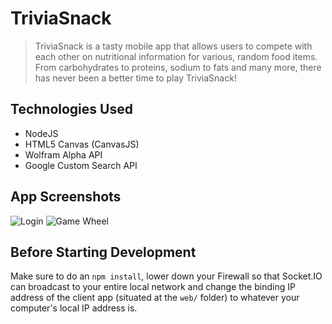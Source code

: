 # TriviaSnack

> TriviaSnack is a tasty mobile app that allows users to compete with each other on nutritional information for various, random food items. From carbohydrates to proteins, sodium to fats and many more, there has never been a better time to play TriviaSnack!

## Technologies Used
* NodeJS
* HTML5 Canvas (CanvasJS)
* Wolfram Alpha API
* Google Custom Search API

## App Screenshots
![Login](https://github.com/alastairparagas/TriviaSnack/appScreenshots/screenshot2.png)
![Game Wheel](https://github.com/alastairparagas/TriviaSnack/appScreenshots/screenshot1.png)

## Before Starting Development
Make sure to do an `npm install`, lower down your Firewall so that Socket.IO can broadcast to your entire local network and change the binding IP address of the client app (situated at the `web/` folder) to whatever your computer's local IP address is.